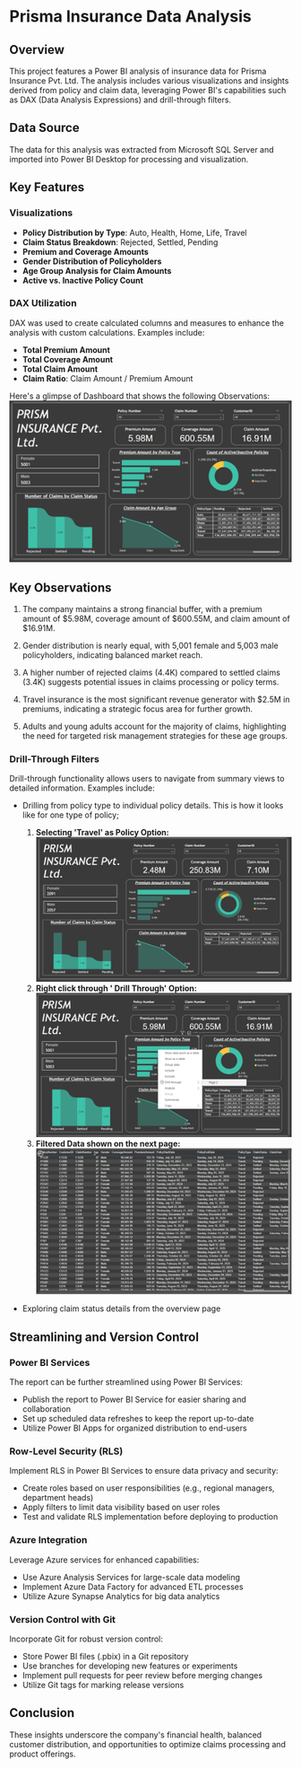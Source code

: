# Prisma Insurance Data Analysis

## Overview

This project features a Power BI analysis of insurance data for Prisma Insurance Pvt. Ltd. The analysis includes various visualizations and insights derived from policy and claim data, leveraging Power BI's capabilities such as DAX (Data Analysis Expressions) and drill-through filters.

## Data Source

The data for this analysis was extracted from Microsoft SQL Server and imported into Power BI Desktop for processing and visualization.

## Key Features

### Visualizations

- **Policy Distribution by Type**: Auto, Health, Home, Life, Travel
- **Claim Status Breakdown**: Rejected, Settled, Pending
- **Premium and Coverage Amounts**
- **Gender Distribution of Policyholders**
- **Age Group Analysis for Claim Amounts**
- **Active vs. Inactive Policy Count**

### DAX Utilization

DAX was used to create calculated columns and measures to enhance the analysis with custom calculations. Examples include:

- **Total Premium Amount**
- **Total Coverage Amount**
- **Total Claim Amount**
- **Claim Ratio**: Claim Amount / Premium Amount

Here's a glimpse of Dashboard that shows the following Observations:
![Dashboard Screenshot](Dash.png)

## Key Observations

1. The company maintains a strong financial buffer, with a premium amount of $5.98M, coverage amount of $600.55M, and claim amount of $16.91M.
   
2. Gender distribution is nearly equal, with 5,001 female and 5,003 male policyholders, indicating balanced market reach.

3. A higher number of rejected claims (4.4K) compared to settled claims (3.4K) suggests potential issues in claims processing or policy terms.

4. Travel insurance is the most significant revenue generator with $2.5M in premiums, indicating a strategic focus area for further growth.

5. Adults and young adults account for the majority of claims, highlighting the need for targeted risk management strategies for these age groups.

### Drill-Through Filters

Drill-through functionality allows users to navigate from summary views to detailed information. Examples include:

- Drilling from policy type to individual policy details. This is how it looks like for one type of policy;
  1. **Selecting 'Travel' as Policy Option:**
    ![Dashboard Screenshot](Drill_through_1.png)
  2. **Right click through ' Drill Through' Option:**
    ![Dashboard Screenshot](Drill_through_option.png)
  3. **Filtered Data shown on the next page:**
    ![Dashboard Screenshot](Drill_through_2.png)


- Exploring claim status details from the overview page

## Streamlining and Version Control

### Power BI Services

The report can be further streamlined using Power BI Services:

- Publish the report to Power BI Service for easier sharing and collaboration
- Set up scheduled data refreshes to keep the report up-to-date
- Utilize Power BI Apps for organized distribution to end-users

### Row-Level Security (RLS)

Implement RLS in Power BI Services to ensure data privacy and security:

- Create roles based on user responsibilities (e.g., regional managers, department heads)
- Apply filters to limit data visibility based on user roles
- Test and validate RLS implementation before deploying to production

### Azure Integration

Leverage Azure services for enhanced capabilities:

- Use Azure Analysis Services for large-scale data modeling
- Implement Azure Data Factory for advanced ETL processes
- Utilize Azure Synapse Analytics for big data analytics

### Version Control with Git

Incorporate Git for robust version control:

- Store Power BI files (.pbix) in a Git repository
- Use branches for developing new features or experiments
- Implement pull requests for peer review before merging changes
- Utilize Git tags for marking release versions



## Conclusion
These insights underscore the company's financial health, balanced customer distribution, and opportunities to optimize claims processing and product offerings.

 
